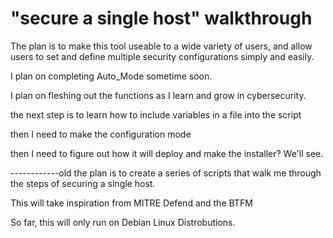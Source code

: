 # "secure a single host" walkthrough

The plan is to make this tool useable to a wide variety of users, and allow users to set and define multiple security configurations simply and easily.

I plan on completing Auto_Mode sometime soon.

I plan on fleshing out the functions as I learn and grow in cybersecurity.

the next step is to learn how to include variables in a file into the script

then I need to make the configuration mode

then I need to figure out how it will deploy and make the installer? We'll see.


------------old
the plan is to create a series of scripts that walk me through the steps of securing a single host.

This will take inspiration from MITRE Defend and the BTFM

So far, this will only run on Debian Linux Distrobutions. 
